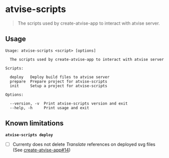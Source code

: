 # atvise-scripts

> The scripts used by create-atvise-app to interact with atvise server.

## Usage

```
Usage: atvise-scripts <script> [options]

  The scripts used by create-atvise-app to interact with atvise server

Scripts:

  deploy   Deploy build files to atvise server
  prepare  Prepare project for atvise-scripts
  init     Setup a project for atvise-scripts

Options:

  --version, -v  Print atvise-scripts version and exit
  --help, -h     Print usage and exit
```

## Known limitations

**`atvise-scripts deploy`**

- [ ] Currenty does not delete _Translate_ references on deployed svg files (See [create-atvise-app#14](https://github.com/LukasHechenberger/create-atvise-app/issues/14))
